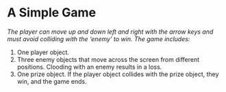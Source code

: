 # **A Simple Game**


*The player can move up and down left and right with the arrow keys and must avoid colliding with the ‘enemy’ to win.*
*The game includes:*

1. One player object.
2. Three enemy objects that move across the screen from different positions. Clooding with an enemy results in a loss.
3. One prize object. If the player object collides with the prize object, they win, and the game ends.




